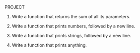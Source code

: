 PROJECT

1. Write a function that returns the sum of all its parameters.

2. Write a function that prints numbers, followed by a new line.

3. Write a function that prints strings, followed by a new line.

4. Write a function that prints anything.

